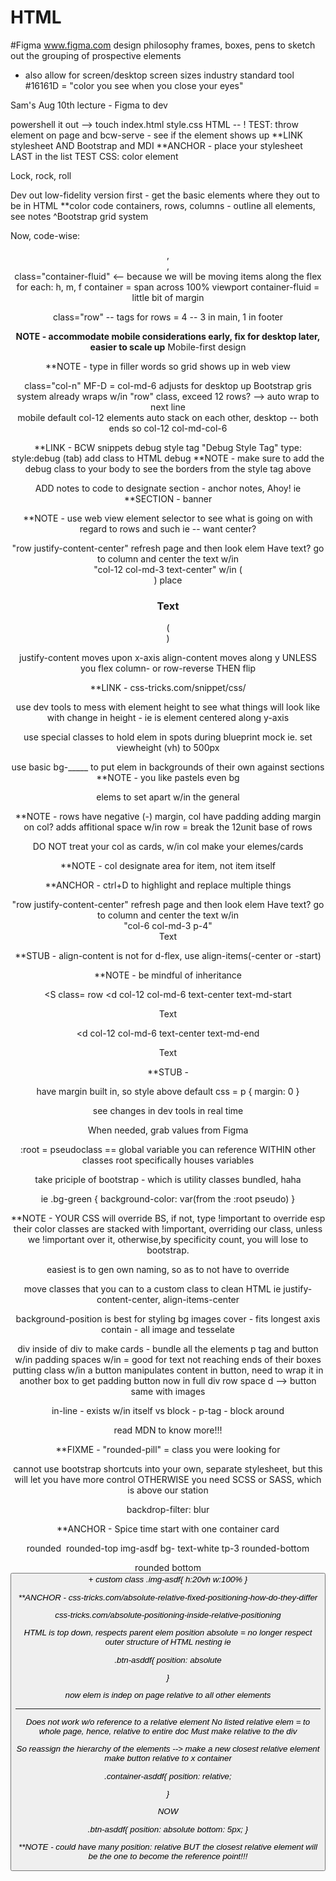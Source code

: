 # HTML



#Figma
www.figma.com
design philosophy
frames, boxes, pens to sketch out the grouping of prospective elements
* also allow for screen/desktop screen sizes
industry standard tool
#16161D = "color you see when you close your eyes"

Sam's Aug 10th lecture - Figma to dev

powershell it out --> touch index.html style.css
HTML -- !
TEST: throw element on page and bcw-serve - see if the element shows up
**LINK stylesheet <link rel="stylesheet" href="style.css">
AND Bootstrap and MDI
**ANCHOR - place your stylesheet LAST in the list
TEST CSS: color element

Lock, rock, roll

Dev out low-fidelity version first - get the basic elements where they out to be in HTML
**color code containers, rows, columns - outline all elements, see notes
^Bootstrap grid system

Now, code-wise: <header>, <main>, <footer>
class="container-fluid" <-- because we will be moving items along the flex
 for each: h, m, f
container = span across 100% viewport
container-fluid = little bit of margin

<section> class="row" -- tags for rows = 4 -- 3 in main, 1 in footer

**NOTE - accommodate mobile considerations early, fix for desktop later, easier to scale up** Mobile-first design

**NOTE - type in filler words so grid shows up in web view

<div> class="col-n" MF-D = col-md-6 adjusts for desktop up
Bootstrap gris system already wraps w/in "row" class, exceed 12 rows? --> auto wrap to next line

<footer> mobile default col-12 elements auto stack on each other, desktop -- both ends
so col-12 col-md-col-6

**LINK - BCW snippets debug style tag
"Debug Style Tag"
type: style:debug (tab) add class to HTML debug
**NOTE -  make sure to add the debug class to your body to see the borders from the style tag above

ADD notes to code to designate section - anchor notes, Ahoy!
ie
**SECTION - banner

**NOTE - use web view element selector to see what is going on with regard to rows and such
ie -- want center?
<section> "row justify-content-center"
 refresh page and then look elem
 Have text? go to column and center the text w/in
 <div> "col-12 col-md-3 text-center"
w/in (<div>) place <h1> Text </h1> (<div>)

justify-content moves upon x-axis
align-content moves along y
UNLESS
you flex column- or row-reverse
THEN flip

**LINK - css-tricks.com/snippet/css/

use dev tools to mess with element height to see what things will look like with change in height - ie is element centered along y-axis


use special classes to hold elem in spots during blueprint mock
ie. set viewheight (vh) to 500px

use basic bg-_____ to put elem in backgrounds of their own against sections
**NOTE - you like pastels
 even bg <div> elems to set apart w/in the general <section>

 **NOTE - rows have negative (-) margin, col have padding
 adding margin on col? adds affitional space w/in row = break the 12unit base of rows

 DO NOT treat your col as cards, w/in col make your elemes/cards

 **NOTE - col designate area for item, not item itself

 **ANCHOR - ctrl+D to highlight and replace multiple things

 <section> "row justify-content-center"
 refresh page and then look elem
 Have text? go to column and center the text w/in
 <div> "col-6 col-md-3 p-4" <div class=bg__> Text</div> </div>

 **STUB - align-content is not for d-flex, use align-items(-center or -start)

**NOTE - be mindful of inheritance

<footer class = container-fluid

<S class= row
<d col-12 col-md-6 text-center text-md-start
<p> Text

<d col-12 col-md-6 text-center text-md-end
<p> Text

**STUB - <p> have margin built in, so style above default
css =
p {
    margin: 0
}

see changes in dev tools in real time

When needed, grab values from Figma

:root = pseudoclass == global variable you can reference WITHIN other classes
root specifically houses variables

<!-- utility classes -->

take priciple of bootstrap - which is utility classes bundled, haha

ie
.bg-green {
    background-color: var(from the :root pseudo)
}

**NOTE - YOUR CSS will override BS, if not, type !important to override
esp their color classes are stacked with !important, overriding our class, unless we !important over it, otherwise,by specificity count, you will lose to bootstrap.

easiest is to gen own naming, so as to not have to override

move classes that you can to a custom class to clean HTML
ie justify-content-center, align-items-center


background-position is best for styling bg images
cover - fits longest axis
contain - all image and tesselate

div inside of div to make cards - bundle all the elements
p tag and button w/in
padding spaces w/in = good for text not reaching ends of their boxes
putting class w/in a button manipulates content in button, need to wrap it in another box to get padding 
button now in full div row space
d --> button
same with images

in-line - exists w/in itself
vs
block - p-tag - block around

read MDN to know more!!!

**FIXME - "rounded-pill" = class you were looking for

cannot use bootstrap shortcuts into your own, separate stylesheet, but this will let you have more control
OTHERWISE you need SCSS or SASS, which is above our station

backdrop-filter: blur

**ANCHOR - Spice time
start with one container card

<d class> rounded
<img src=""> rounded-top img-asdf
<d class> bg- text-white tp-3 rounded-bottom
<p ham> rounded bottom
<button class= "bg- rounded-pill w-50 p-2  fs-##"> + <i class>
custom class
.img-asdf{
    h:20vh
    w:100%
}

**ANCHOR - css-tricks.com/absolute-relative-fixed-positioning-how-do-they-differ

css-tricks.com/absolute-positioning-inside-relative-positioning

HTML is top down, respects parent elem
position absolute = no longer respect outer structure of HTML nesting
 ie

 .btn-asddf{
 position: absolute

 }

 now elem is indep on page relative to all other elements
 *******
 Does not work w/o reference to a relative element
 No listed relative elem = to whole page, hence, relative to entire doc
 Must make relative to the div

 So reassign the hierarchy of the elements --> make a new closest relative element
 make button relative to x container

  .container-asddf{
 position: relative;

 }

 NOW

  .btn-asddf{
 position: absolute
 bottom: 5px;
 }


 **NOTE - could have many position: relative BUT the closest relative element will be the one to become the reference point!!!